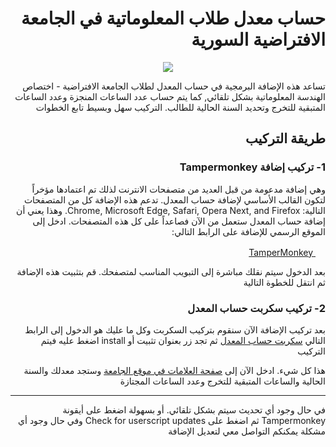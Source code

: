 # <div dir="rtl">حساب معدل طلاب المعلوماتية في الجامعة الافتراضية السورية</div>

<p align="center">
<img src="https://raw.githubusercontent.com/zuhairtaha/avgCalc/master/preview.png" />
</p>

<div dir="rtl" align="right">
تساعد هذه الإضافة البرمجية في حساب المعدل لطلاب الجامعة الافتراضية
- اختصاص الهندسة المعلوماتية بشكل تلقائي, كما يتم حساب عدد الساعات المنجزة 
وعدد الساعات المتبقية للتخرج وتحديد السنة الحالية للطالب. التركيب سهل وبسيط تابع الخطوات
</div>





## <div dir="rtl">طريقة التركيب</div>
### <p dir="rtl" align="right">1- تركيب إضافة Tampermonkey</p>

<p align="right" dir="rtl">
وهي إضافة مدعومة من قبل العديد من متصفحات الانترنت لذلك تم اعتمادها مؤخراً لتكون القالب الأساسي لإضافة حساب المعدل.
تدعم هذه الإضافة كل من المتصفحات التالية: Chrome, Microsoft Edge, Safari, Opera Next, and Firefox. 
وهذا يعني أن إضافة حساب المعدل ستعمل من الآن فصاعداً على كل هذه المتصفحات. 
ادخل إلى الموقع الرسمي للإضافة على الرابط التالي: 
</p>

<div dir="rtl">
<p>
<a href="https://tampermonkey.net/">
<img width="16" height="16" src="https://raw.githubusercontent.com/wiki/OpenUserJS/OpenUserJS.org/images/tampermonkey_icon.png" />
TamperMonkey
</a>
</p>

<p>
بعد الدخول سيتم نقلك مباشرة إلى التبويب المناسب لمتصفحك. قم بتثبيت هذه الإضافة ثم انتقل للخطوة التالية
</p>

</div>

### <p dir="rtl" align="right">2- تركيب سكربت حساب المعدل</p>
<p align="right" dir="rtl">
بعد تركيب الإضافة الآن سنقوم بتركيب السكربت وكل ما عليك هو الدخول إلى الرابط التالي 
<a href="https://github.com/zuhairtaha/avgCalc/raw/master/svu_ise_average.user.js">سكربت حساب المعدل</a>
 ثم تجد زر بعنوان تثبيت أو install اضغط عليه فيتم التركيب
</p>

<p align="right" dir="rtl">
هذا كل شيء. ادخل الآن إلى 
<a href="https://svuis.svuonline.org/SVUIS/std_profileS.php">صفحة العلامات في موقع الجامعة</a> 
وستجد معدلك والسنة الحالية والساعات المتبقية للتخرج وعدد الساعات المجتازة 
</p>
<hr/>
<p align="right" dir="rtl">
في حال وجود أي تحديث سيتم بشكل تلقائي. أو بسهولة اضغط على أيقونة 
Tampermonkey 
ثم اضغط على 
Check for userscript updates 
وفي حال وجود أي مشكلة يمكنكم التواصل معي لتعديل الإضافة
</p>
